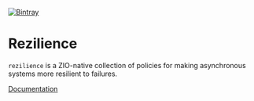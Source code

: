 [![Bintray](https://img.shields.io/bintray/v/vroste/maven/rezilience?label=latest)](https://bintray.com/vroste/maven/rezilience/_latestVersion)

# Rezilience

`rezilience` is a ZIO-native collection of policies for making asynchronous systems more resilient to failures.

[Documentation](vroste.github.io/rezilience)
